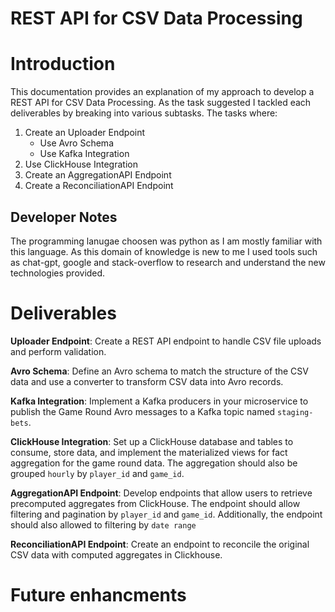 
# REST API for CSV Data Processing

# Introduction

This documentation provides an explanation of my approach to develop a REST API for CSV Data Processing. As the task suggested I tackled each deliverables by breaking into various subtasks. The tasks where:

1. Create an Uploader Endpoint
    - Use Avro Schema
    - Use Kafka Integration
4. Use ClickHouse Integration
5. Create an AggregationAPI Endpoint
6. Create a ReconciliationAPI Endpoint

## Developer Notes
The programming lanugae choosen was python as I am mostly familiar with this language. As this domain of knowledge is new to me I used tools such as chat-gpt, google and stack-overflow to research and understand the new technologies provided. 

# Deliverables

**Uploader Endpoint**: Create a REST API endpoint to handle CSV file uploads and perform validation.

**Avro Schema**: Define an Avro schema to match the structure of the CSV data and use a converter to transform CSV data into Avro records.

**Kafka Integration**: Implement a Kafka producers in your microservice to publish the Game Round Avro messages to a Kafka topic named `staging-bets`.

**ClickHouse Integration**: Set up a ClickHouse database and tables to consume, store data, and implement the materialized views for fact aggregation for the game round data. The aggregation should also be grouped `hourly` by `player_id` and `game_id`.

**AggregationAPI Endpoint**: Develop endpoints that allow users to retrieve precomputed aggregates from ClickHouse. The endpoint should allow filtering and pagination by `player_id` and `game_id`. Additionally, the endpoint should also allowed to filtering by `date range`

**ReconciliationAPI Endpoint**: Create an endpoint to reconcile the original CSV data with computed aggregates in Clickhouse. 

# Future enhancments